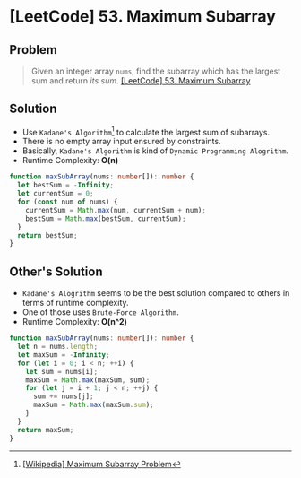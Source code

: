 # [LeetCode] 53. Maximum Subarray

## Problem

> Given an integer array `nums`, find the subarray which has the largest sum and return _its sum_.
> [[LeetCode] 53. Maximum Subarray](https://leetcode.com/problems/maximum-subarray/?envType=study-plan&id=data-structure-i)

## Solution

- Use `Kadane's Algorithm`[^1] to calculate the largest sum of subarrays.
  [^1]: [[Wikipedia] Maximum Subarray Problem](https://en.wikipedia.org/wiki/Maximum_subarray_problem)
- There is no empty array input ensured by constraints.
- Basically, `Kadane's Algorithm` is kind of `Dynamic Programming Alogrithm`.
- Runtime Complexity: **O(n)**

```typescript
function maxSubArray(nums: number[]): number {
  let bestSum = -Infinity;
  let currentSum = 0;
  for (const num of nums) {
    currentSum = Math.max(num, currentSum + num);
    bestSum = Math.max(bestSum, currentSum);
  }
  return bestSum;
}
```

## Other's Solution

- `Kadane's Alogrithm` seems to be the best solution compared to others in terms of runtime complexity.
- One of those uses `Brute-Force Algorithm`.
- Runtime Complexity: **O(n^2)**

```typescript
function maxSubArray(nums: number[]): number {
  let n = nums.length;
  let maxSum = -Infinity;
  for (let i = 0; i < n; ++i) {
    let sum = nums[i];
    maxSum = Math.max(maxSum, sum);
    for (let j = i + 1; j < n; ++j) {
      sum += nums[j];
      maxSum = Math.max(maxSum.sum);
    }
  }
  return maxSum;
}
```
